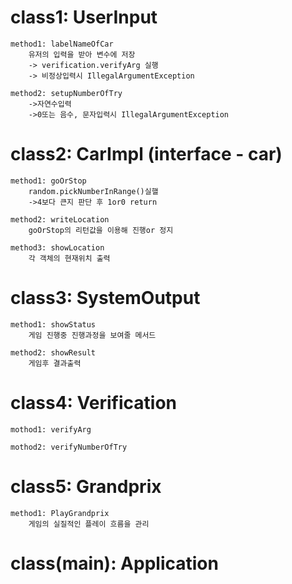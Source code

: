 # class1: UserInput

    method1: labelNameOfCar
        유저의 입력을 받아 변수에 저장
        -> verification.verifyArg 실행
        -> 비정상입력시 IllegalArgumentException

    method2: setupNumberOfTry
        ->자연수입력
        ->0또는 음수, 문자입력시 IllegalArgumentException

# class2: CarImpl (interface - car)

    method1: goOrStop
        random.pickNumberInRange()실핼
        ->4보다 큰지 판단 후 1or0 return

    method2: writeLocation
        goOrStop의 리턴값을 이용해 진행or 정지

    method3: showLocation
        각 객체의 현재위치 출력

# class3: SystemOutput

    method1: showStatus
        게임 진행중 진행과정을 보여줄 메서드
    
    method2: showResult
        게임후 결과출력


# class4: Verification
    
    mothod1: verifyArg

    mothod2: verifyNumberOfTry

# class5: Grandprix

    method1: PlayGrandprix
        게임의 실질적인 플레이 흐름을 관리

# class(main): Application